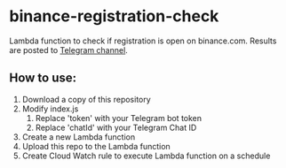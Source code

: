 # binance-registration-check

Lambda function to check if registration is open on binance.com.  Results are posted to [Telegram channel](https://t.me/binancecheck).

## How to use:
1. Download a copy of this repository
2. Modify index.js
    1. Replace 'token' with your Telegram bot token
    2. Replace 'chatId' with your Telegram Chat ID
3. Create a new Lambda function
4. Upload this repo to the Lambda function
5. Create Cloud Watch rule to execute Lambda function on a schedule
